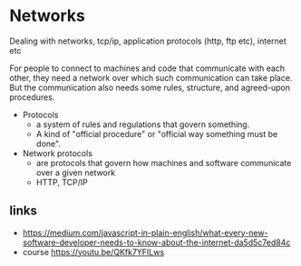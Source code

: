 # Networks

Dealing with networks, tcp/ip, application protocols (http, ftp etc), internet etc

For people to connect to machines and code that communicate with each other, they need a network over which such communication can take place. But the communication also needs some rules, structure, and agreed-upon procedures.

- Protocols
  - a system of rules and regulations that govern something.
  - A kind of "official procedure" or "official way something must be done".
- Network protocols
  - are protocols that govern how machines and software communicate over a given network
  - HTTP, TCP/IP

## links

- https://medium.com/javascript-in-plain-english/what-every-new-software-developer-needs-to-know-about-the-internet-da5d5c7ed84c
- course https://youtu.be/QKfk7YFILws
